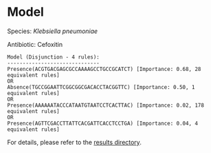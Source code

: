 
# Model

Species: *Klebsiella pneumoniae*

Antibiotic: Cefoxitin

```
Model (Disjunction - 4 rules):
------------------------------
Presence(ACGTGACGAGCGCCAAAAGCCTGCCGCATCT) [Importance: 0.68, 28 equivalent rules]
OR
Absence(TGCCGGAATTCGGCGGCGACACCTACGGTTC) [Importance: 0.50, 1 equivalent rules]
OR
Presence(AAAAAATACCCATAATGTAATCCTCACTTAC) [Importance: 0.02, 178 equivalent rules]
OR
Presence(AGTTCGACCTTATTCACGATTCACCTCCTGA) [Importance: 0.04, 4 equivalent rules]

```

For details, please refer to the [results directory](../../../../../results/scm_b/klebsiella%20pneumoniae/cefoxitin/repeat_8/).

